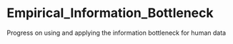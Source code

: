 # Empirical_Information_Bottleneck
Progress on using and applying the information bottleneck for human data
